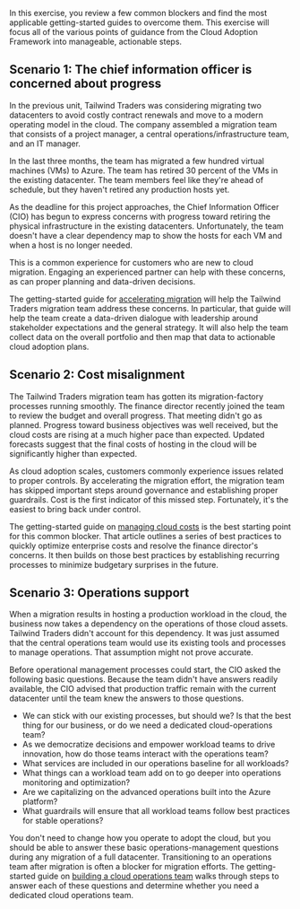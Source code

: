 In this exercise, you review a few common blockers and find the most applicable getting-started guides to overcome them. This exercise will focus all of the various points of guidance from the Cloud Adoption Framework into manageable, actionable steps.

## Scenario 1: The chief information officer is concerned about progress

In the previous unit, Tailwind Traders was considering migrating two datacenters to avoid costly contract renewals and move to a modern operating model in the cloud. The company assembled a migration team that consists of a project manager, a central operations/infrastructure team, and an IT manager.

In the last three months, the team has migrated a few hundred virtual machines (VMs) to Azure. The team has retired 30 percent of the VMs in the existing datacenter. The team members feel like they're ahead of schedule, but they haven't retired any production hosts yet.

As the deadline for this project approaches, the Chief Information Officer (CIO) has begun to express concerns with progress toward retiring the physical infrastructure in the existing datacenters. Unfortunately, the team doesn't have a clear dependency map to show the hosts for each VM and when a host is no longer needed.

This is a common experience for customers who are new to cloud migration. Engaging an experienced partner can help with these concerns, as can proper planning and data-driven decisions.

The getting-started guide for [accelerating migration](/azure/cloud-adoption-framework/get-started/migrate?azure-portal=true) will help the Tailwind Traders migration team address these concerns. In particular, that guide will help the team create a data-driven dialogue with leadership around stakeholder expectations and the general strategy. It will also help the team collect data on the overall portfolio and then map that data to actionable cloud adoption plans.

## Scenario 2: Cost misalignment

The Tailwind Traders migration team has gotten its migration-factory processes running smoothly. The finance director recently joined the team to review the budget and overall progress. That meeting didn't go as planned. Progress toward business objectives was well received, but the cloud costs are rising at a much higher pace than expected. Updated forecasts suggest that the final costs of hosting in the cloud will be significantly higher than expected.

As cloud adoption scales, customers commonly experience issues related to proper controls. By accelerating the migration effort, the migration team has skipped important steps around governance and establishing proper guardrails. Cost is the first indicator of this missed step. Fortunately, it's the easiest to bring back under control.

The getting-started guide on [managing cloud costs](/azure/cloud-adoption-framework/get-started/manage-costs?azure-portal=true) is the best starting point for this common blocker. That article outlines a series of best practices to quickly optimize enterprise costs and resolve the finance director's concerns. It then builds on those best practices by establishing recurring processes to minimize budgetary surprises in the future.

## Scenario 3: Operations support

When a migration results in hosting a production workload in the cloud, the business now takes a dependency on the operations of those cloud assets. Tailwind Traders didn't account for this dependency. It was just assumed that the central operations team would use its existing tools and processes to manage operations. That assumption might not prove accurate.

Before operational management processes could start, the CIO asked the following basic questions. Because the team didn't have answers readily available, the CIO advised that production traffic remain with the current datacenter until the team knew the answers to those questions.

- We can stick with our existing processes, but should we? Is that the best thing for our business, or do we need a dedicated cloud-operations team?
- As we democratize decisions and empower workload teams to drive innovation, how do those teams interact with the operations team?
- What services are included in our operations baseline for all workloads?
- What things can a workload team add on to go deeper into operations monitoring and optimization?
- Are we capitalizing on the advanced operations built into the Azure platform?
- What guardrails will ensure that all workload teams follow best practices for stable operations?

You don't need to change how you operate to adopt the cloud, but you should be able to answer these basic operations-management questions during any migration of a full datacenter. Transitioning to an operations team after migration is often a blocker for migration efforts. The getting-started guide on [building a cloud operations team](/azure/cloud-adoption-framework/get-started/team/cloud-operations?azure-portal=true) walks through steps to answer each of these questions and determine whether you need a dedicated cloud operations team.